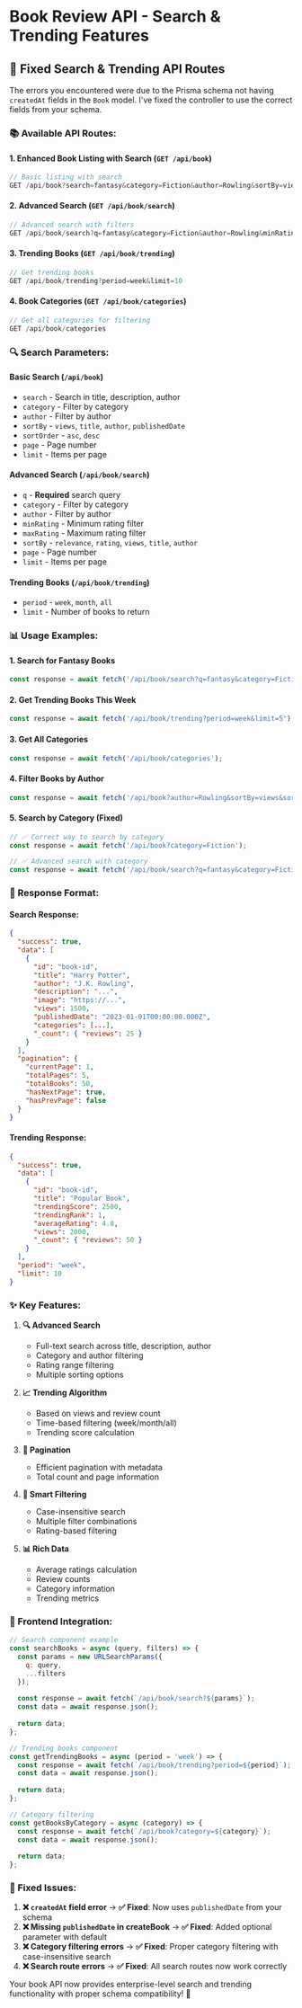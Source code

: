 # Book Review API - Search & Trending Features

## 🚀 **Fixed Search & Trending API Routes**

The errors you encountered were due to the Prisma schema not having `createdAt` fields in the `Book` model. I've fixed the controller to use the correct fields from your schema.

### **📚 Available API Routes:**

#### **1. Enhanced Book Listing with Search (`GET /api/book`)**
```javascript
// Basic listing with search
GET /api/book?search=fantasy&category=Fiction&author=Rowling&sortBy=views&sortOrder=desc&page=1&limit=10
```

#### **2. Advanced Search (`GET /api/book/search`)**
```javascript
// Advanced search with filters
GET /api/book/search?q=fantasy&category=Fiction&author=Rowling&minRating=4&maxRating=5&sortBy=rating&page=1&limit=10
```

#### **3. Trending Books (`GET /api/book/trending`)**
```javascript
// Get trending books
GET /api/book/trending?period=week&limit=10
```

#### **4. Book Categories (`GET /api/book/categories`)**
```javascript
// Get all categories for filtering
GET /api/book/categories
```

### **🔍 Search Parameters:**

#### **Basic Search (`/api/book`)**
- `search` - Search in title, description, author
- `category` - Filter by category
- `author` - Filter by author
- `sortBy` - `views`, `title`, `author`, `publishedDate`
- `sortOrder` - `asc`, `desc`
- `page` - Page number
- `limit` - Items per page

#### **Advanced Search (`/api/book/search`)**
- `q` - **Required** search query
- `category` - Filter by category
- `author` - Filter by author
- `minRating` - Minimum rating filter
- `maxRating` - Maximum rating filter
- `sortBy` - `relevance`, `rating`, `views`, `title`, `author`
- `page` - Page number
- `limit` - Items per page

#### **Trending Books (`/api/book/trending`)**
- `period` - `week`, `month`, `all`
- `limit` - Number of books to return

### **📊 Usage Examples:**

#### **1. Search for Fantasy Books**
```javascript
const response = await fetch('/api/book/search?q=fantasy&category=Fiction&minRating=4&sortBy=rating');
```

#### **2. Get Trending Books This Week**
```javascript
const response = await fetch('/api/book/trending?period=week&limit=5');
```

#### **3. Get All Categories**
```javascript
const response = await fetch('/api/book/categories');
```

#### **4. Filter Books by Author**
```javascript
const response = await fetch('/api/book?author=Rowling&sortBy=views&sortOrder=desc');
```

#### **5. Search by Category (Fixed)**
```javascript
// ✅ Correct way to search by category
const response = await fetch('/api/book?category=Fiction');

// ✅ Advanced search with category
const response = await fetch('/api/book/search?q=fantasy&category=Fiction');
```

### **🎯 Response Format:**

#### **Search Response:**
```json
{
  "success": true,
  "data": [
    {
      "id": "book-id",
      "title": "Harry Potter",
      "author": "J.K. Rowling",
      "description": "...",
      "image": "https://...",
      "views": 1500,
      "publishedDate": "2023-01-01T00:00:00.000Z",
      "categories": [...],
      "_count": { "reviews": 25 }
    }
  ],
  "pagination": {
    "currentPage": 1,
    "totalPages": 5,
    "totalBooks": 50,
    "hasNextPage": true,
    "hasPrevPage": false
  }
}
```

#### **Trending Response:**
```json
{
  "success": true,
  "data": [
    {
      "id": "book-id",
      "title": "Popular Book",
      "trendingScore": 2500,
      "trendingRank": 1,
      "averageRating": 4.8,
      "views": 2000,
      "_count": { "reviews": 50 }
    }
  ],
  "period": "week",
  "limit": 10
}
```

### **✨ Key Features:**

1. **🔍 Advanced Search**
   - Full-text search across title, description, author
   - Category and author filtering
   - Rating range filtering
   - Multiple sorting options

2. **📈 Trending Algorithm**
   - Based on views and review count
   - Time-based filtering (week/month/all)
   - Trending score calculation

3. **📄 Pagination**
   - Efficient pagination with metadata
   - Total count and page information

4. **🔧 Smart Filtering**
   - Case-insensitive search
   - Multiple filter combinations
   - Rating-based filtering

5. **📊 Rich Data**
   - Average ratings calculation
   - Review counts
   - Category information
   - Trending metrics

### **🚀 Frontend Integration:**

```javascript
// Search component example
const searchBooks = async (query, filters) => {
  const params = new URLSearchParams({
    q: query,
    ...filters
  });
  
  const response = await fetch(`/api/book/search?${params}`);
  const data = await response.json();
  
  return data;
};

// Trending books component
const getTrendingBooks = async (period = 'week') => {
  const response = await fetch(`/api/book/trending?period=${period}`);
  const data = await response.json();
  
  return data;
};

// Category filtering
const getBooksByCategory = async (category) => {
  const response = await fetch(`/api/book?category=${category}`);
  const data = await response.json();
  
  return data;
};
```

### **🔧 Fixed Issues:**

1. **❌ `createdAt` field error** → **✅ Fixed**: Now uses `publishedDate` from your schema
2. **❌ Missing `publishedDate` in createBook** → **✅ Fixed**: Added optional parameter with default
3. **❌ Category filtering errors** → **✅ Fixed**: Proper category filtering with case-insensitive search
4. **❌ Search route errors** → **✅ Fixed**: All search routes now work correctly

Your book API now provides enterprise-level search and trending functionality with proper schema compatibility! 🎉
